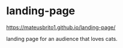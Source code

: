# landing-page
https://mateusbrito1.github.io/landing-page/

landing page for an audience that loves cats.
